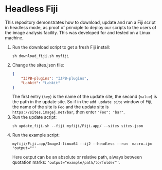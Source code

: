 # Headless Fiji

This repository demonstrates how to download, update and run a Fiji script in headless mode, as proof of principle to deploy our scripts to the users of the image analysis facility. This was developed for and tested on a Linux machine.


1. Run the download script to get a fresh Fiji install:
   ``` console
   sh download_fiji.sh myfiji
   ```
2. Change the sites.json file:
   ``` json
   {
       "IJPB-plugins": "IJPB-plugins",
       "Labkit": "Labkit"
   }
   ```
   The first entry (`key`) is the name of the update site, the second (`value`) is the path in the update site. So if in the `add update site` window of Fiji, the name of the site is `Foo` and the update site is `https://sites.imagej.net/bar`, then enter `"Foo": "bar"`.
3. Run the update script:
   ``` console
   sh update_fiji.sh --fiji myfiji/Fiji.app/ --sites sites.json
   ```
4. Run the example script:
   ``` console
   myfiji/Fiji.app/ImageJ-linux64 --ij2 --headless --run  macro.ijm 'output=""'
   ```
   Here output can be an absolute or relative path, always between quotation marks: `'output="example/path/to/folder"'`.
